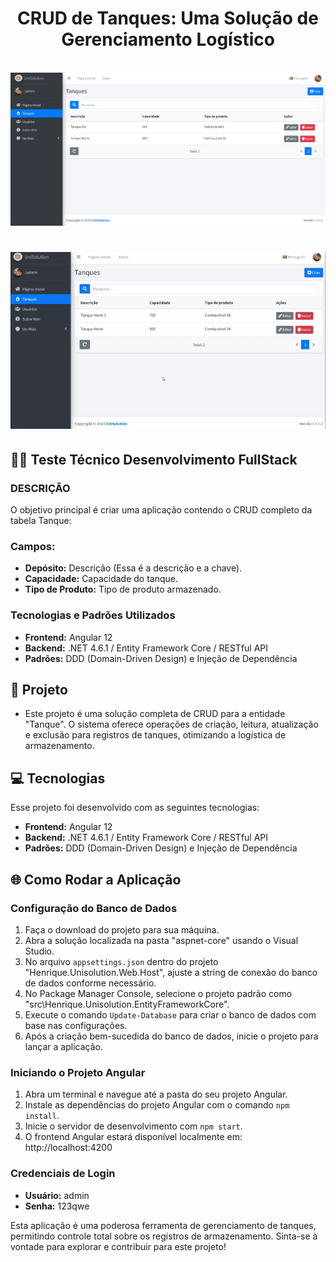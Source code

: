  <h1 align="center">
    CRUD de Tanques: Uma Solução de Gerenciamento Logístico
</h1>
<br>
  <img src="https://github.com/Henrique-Lira/henrique-unisolution/blob/master/_screenshots/Screenshot_5.png">
<br>
<h1 align="center">
<img src="https://github.com/Henrique-Lira/henrique-unisolution/blob/master/_screenshots/unisolution.gif">
</h1>

## 👨‍💻 Teste Técnico Desenvolvimento FullStack
### DESCRIÇÃO
O objetivo principal é criar uma aplicação contendo o CRUD completo da tabela Tanque: 

### Campos: 
- **Depósito:** Descrição (Essa é a descrição e a chave).
- **Capacidade:** Capacidade do tanque.
- **Tipo de Produto:** Tipo de produto armazenado.

### Tecnologias e Padrões Utilizados
- **Frontend:** Angular 12
- **Backend:** .NET 4.6.1 / Entity Framework Core / RESTful API
- **Padrões:** DDD (Domain-Driven Design) e Injeção de Dependência

## 🚀 Projeto

- Este projeto é uma solução completa de CRUD para a entidade "Tanque". O sistema oferece operações de criação, leitura, atualização e exclusão para registros de tanques, otimizando a logística de armazenamento.

## 💻 Tecnologias

Esse projeto foi desenvolvido com as seguintes tecnologias:

- **Frontend:** Angular 12
- **Backend:** .NET 4.6.1 / Entity Framework Core / RESTful API
- **Padrões:** DDD (Domain-Driven Design) e Injeção de Dependência

## 🌐 Como Rodar a Aplicação

### Configuração do Banco de Dados

1. Faça o download do projeto para sua máquina.
2. Abra a solução localizada na pasta "aspnet-core" usando o Visual Studio.
3. No arquivo `appsettings.json` dentro do projeto "Henrique.Unisolution.Web.Host", ajuste a string de conexão do banco de dados conforme necessário.
4. No Package Manager Console, selecione o projeto padrão como "src\Henrique.Unisolution.EntityFrameworkCore".
5. Execute o comando `Update-Database` para criar o banco de dados com base nas configurações.
6. Após a criação bem-sucedida do banco de dados, inicie o projeto para lançar a aplicação.

### Iniciando o Projeto Angular

1. Abra um terminal e navegue até a pasta do seu projeto Angular.
2. Instale as dependências do projeto Angular com o comando `npm install`.
3. Inicie o servidor de desenvolvimento com `npm start`.
4. O frontend Angular estará disponível localmente em: http://localhost:4200

### Credenciais de Login

- **Usuário:** admin
- **Senha:** 123qwe

Esta aplicação é uma poderosa ferramenta de gerenciamento de tanques, permitindo controle total sobre os registros de armazenamento. Sinta-se à vontade para explorar e contribuir para este projeto!
